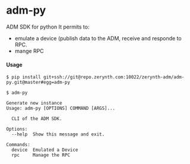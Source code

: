 # adm-py

ADM SDK for python
It permits to:
   - emulate a device (publish data to the ADM, receive and responde to RPC.
   - mange RPC


#### Usage

```
$ pip install git+ssh://git@repo.zerynth.com:10022/zerynth-adm/adm-py.git@master#egg=adm-py

$ adm-py 

Generate new instance
Usage: adm-py [OPTIONS] COMMAND [ARGS]...

  CLI of the ADM SDK.

Options:
  --help  Show this message and exit.

Commands:
  device  Emulated a Device
  rpc     Manage the RPC
```